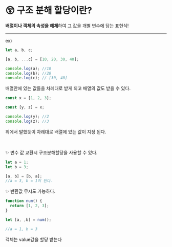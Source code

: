 # 😲 구조 분해 할당이란?

**배열이나 객체의 속성을 해체**하여 그 값을 개별 변수에 담는 표현식!

------

ex)
```js
let a, b, c;

[a, b, ...c] = [10, 20, 30, 40];

console.log(a); //10
console.log(b); //20
console.log(c); // [30, 40]
```
배열안에 있는 값들을 차례대로 받게 되고 배열의 값도 받을 수 있다.

```js
const x = [1, 2, 3];

const [y, z] = x;

console.log(y); //2
console.log(z); //3
```
위에서 말했듯이 차례대로 배열에 있는 값이 지정 된다.

<br>

✨ 변수 값 교환시 구조분해할당을 사용할 수 있다.
```js
let a = 1;
let b = 3;

[a, b] = [b, a];
//a = 3, b = 1이 된다.
```

✨ 반환값 무시도 가능하다.
```js
function num() {
  return [1, 2, 3];
}

let [a, ,b] = num(); 

//a = 1, b = 3 
```

객체는 value값을 할당 받는다